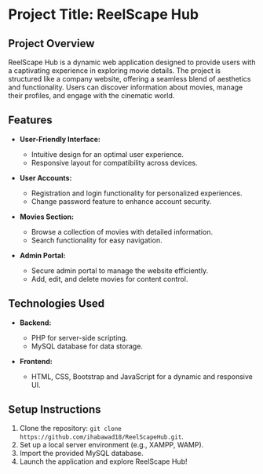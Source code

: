 # Project Title: ReelScape Hub

## Project Overview

ReelScape Hub is a dynamic web application designed to provide users with a captivating experience in exploring movie details. The project is structured like a company website, offering a seamless blend of aesthetics and functionality. Users can discover information about movies, manage their profiles, and engage with the cinematic world.

## Features

- **User-Friendly Interface:**
  - Intuitive design for an optimal user experience.
  - Responsive layout for compatibility across devices.

- **User Accounts:**
  - Registration and login functionality for personalized experiences.
  - Change password feature to enhance account security.

- **Movies Section:**
  - Browse a collection of movies with detailed information.
  - Search functionality for easy navigation.

- **Admin Portal:**
  - Secure admin portal to manage the website efficiently.
  - Add, edit, and delete movies for content control.

## Technologies Used

- **Backend:**
  - PHP for server-side scripting.
  - MySQL database for data storage.

- **Frontend:**
  - HTML, CSS, Bootstrap and JavaScript for a dynamic and responsive UI.

## Setup Instructions

1. Clone the repository: `git clone https://github.com/ihabawad18/ReelScapeHub.git`.
2. Set up a local server environment (e.g., XAMPP, WAMP).
3. Import the provided MySQL database.
4. Launch the application and explore ReelScape Hub!

